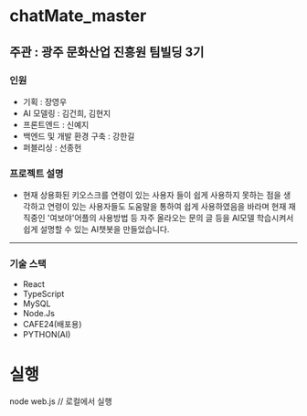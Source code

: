 
# chatMate_master
## 주관 : 광주 문화산업 진흥원 팀빌딩 3기
### 인원 
  - 기획 : 장영우
  - AI 모델링 : 김건희, 김현지
  - 프론트엔드 : 신예지
  - 백엔드 및 개발 환경 구축 : 강한길
  - 퍼블리싱 : 선종헌


### 프로젝트 설명 
- 현재 상용화된 키오스크를 연령이 있는 사용자 들이 쉽게 사용하지 못하는 점을 생각하고 연령이 있는 사용자들도 도움말을 통하여 쉽게 사용하였음을 바라며 현재 재직중인 '여보야'어플의 사용방법 등 자주 올라오는 문의 글 등을 AI모델 학습시켜서 쉽게 설명할 수 있는 AI챗봇을 만들었습니다.
-----------

### 기술 스택
  - React
  - TypeScript
  - MySQL
  - Node.Js
  - CAFE24(배포용)
  - PYTHON(AI)

# 실행 ​
node web.js // 로컬에서 실행
